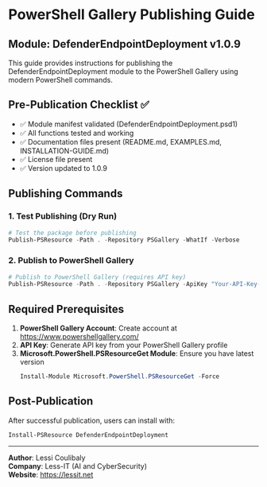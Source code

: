 # PowerShell Gallery Publishing Guide

## Module: DefenderEndpointDeployment v1.0.9

This guide provides instructions for publishing the DefenderEndpointDeployment module to the PowerShell Gallery using modern PowerShell commands.

## Pre-Publication Checklist ✅

- ✅ Module manifest validated (DefenderEndpointDeployment.psd1)
- ✅ All functions tested and working
- ✅ Documentation files present (README.md, EXAMPLES.md, INSTALLATION-GUIDE.md)
- ✅ License file present
- ✅ Version updated to 1.0.9

## Publishing Commands

### 1. Test Publishing (Dry Run)
```powershell
# Test the package before publishing
Publish-PSResource -Path . -Repository PSGallery -WhatIf -Verbose
```

### 2. Publish to PowerShell Gallery
```powershell
# Publish to PowerShell Gallery (requires API key)
Publish-PSResource -Path . -Repository PSGallery -ApiKey "Your-API-Key-Here" -Verbose
```

## Required Prerequisites

1. **PowerShell Gallery Account**: Create account at https://www.powershellgallery.com/
2. **API Key**: Generate API key from your PowerShell Gallery profile
3. **Microsoft.PowerShell.PSResourceGet Module**: Ensure you have latest version
   ```powershell
   Install-Module Microsoft.PowerShell.PSResourceGet -Force
   ```

## Post-Publication

After successful publication, users can install with:
```powershell
Install-PSResource DefenderEndpointDeployment
```

---
**Author**: Lessi Coulibaly  
**Company**: Less-IT (AI and CyberSecurity)  
**Website**: https://lessit.net
